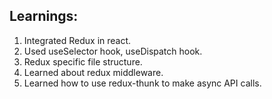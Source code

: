 ## Learnings:
1) Integrated Redux in react.
2) Used useSelector hook, useDispatch hook.
3) Redux specific file structure.
4) Learned about redux middleware.
5) Learned how to use redux-thunk to make async API calls.
